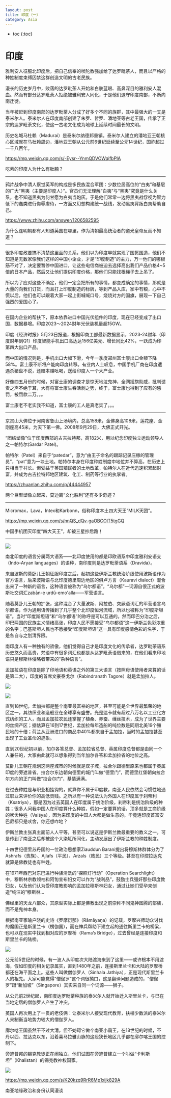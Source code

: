 ```yaml
---
layout: post
title: 印度（一）
category: Asia 
---
```


* toc
{:toc}

# 印度

雅利安人征服北印度后，把自己信奉的吠陀教强加给了达罗毗荼人，而且以严格的种姓制度束缚囚禁这群创造文明的古老民族。

漫长的历史岁月中，败落的达罗毗荼人开始和白肤蓝眼、高鼻深目的雅利安人混血。然而有部分达罗毗荼人拒绝被雅利安人同化，于是他们退守印度南部，不断向南迁徙。

当年被赶到印度南部的达罗毗荼人分成了好多个不同的族群，其中最强大的一支是泰米尔人。泰米尔人在印度南部创建了朱罗、哲罗、潘地亚等古老王国，传承了正宗的达罗毗荼文化，使这一古老文化成为地球上延续时间最长的文明。

历史名城马杜赖（Madurai）是泰米尔纳德邦重镇。泰米尔人建立的潘地亚王朝核心区域就在马杜赖周边，潘地亚王朝从公元前6世纪延续至公元14世纪，国祚超过一千八百年。

https://mp.weixin.qq.com/s/-Eysr--YnmQDVOWqifbPlA

吃素的印度人为什么有肚腩？

---

鸦片战争中清人察觉英军的构成是多民族混合军团：少数位居高位的“白夷”和基层的广大“黑夷（主要是印度人）”。官员们无法理解“白夷”与“黑夷”究竟是什么关系，也不知道黑夷为何甘愿为白夷当炮灰。于是他们常常一边将黑夷战俘视为智力低下的蠢类进行侮辱虐待，一方面又幻想构建统一战线，发动黑夷背叛白夷帮助自己。

https://www.zhihu.com/answer/1206582595

为什么连明朝都有人知道英国在哪里，作为清朝最高统治者的道光皇帝反而不知道？

---

很多印度政要搞不清楚这里面的关系，他们以为印度早就实现了国货国造，他们不知道是无数家像我们这样的中国小企业，才是“印度制造”的主力，万一他们的哪根筋不对了，决定要暂停中国进口，让这些电信商被迫去选择高出我们产品价格4~5倍的日本产品，然后又让他们提供印度价格，那他们只能找根绳子去上吊了。

所以为了应对这些不确定，他们一定会把所有的事情，都变成确定的事情，那就是大量的向我们订货，而且打上印度制造的标牌，等到产品入库，家中有粮，心中不慌以后，他们也可以跟着大家一起上街喊喊口号，烧烧对方的国旗，展现一下自己强烈的爱国心了。

---

在国内企业的帮扶下，原本依靠进口中国光伏组件的印度，现在已经变成了出口国，数据暴增。印度2023～2024财年光伏装机量超15GW。

印度《经济时报》5月23日报道，根据印商工部最新数据显示，2023-24财年（印度财年到Q1）印度智能手机出口高达达156亿美元、增长同比42%，一跃成为印第四大出口产品。

而中国的情况则是，手机出口大幅下滑，今年一季度郑州富士康出口金额下降58%。富士康不断将产能向印度转移。有业内人士叹息，中国手机厂商在印度遭遇杀猪盘不说，还赔本赚吆喝，送给印度人一个大产业。

好像四五月份的时候，对富士康的调查才是惊天地泣鬼神，全网摇旗助威，批判谴责之声不绝于耳，大有将富士康生吞活剥之势，终于，富士康也得到了应有的惩罚，被罚款二万。。。

富士康老不老实我不知道，富士康的工人是真老实了。。。

---

京灵山大佛位于河南省鲁山上汤境内，总高158米，金佛身高108米，莲花座、金刚座高45米，为天下第一佛。2008年9月29日，大佛正式开光。

“团结塑像”位于印度西部的古吉拉特邦，高182米，用以纪念印度独立运动领导人之一帕特尔(Sardar Patel)。

帕特尔（Patel）来自于“patedar”，意为“由王子命名的跟踪记录庄稼的管理员”，“pat”意为一块土地。帕特尔本身在印度种姓制度中地位并不算高，在历史上只相当于村长。但受益于英国殖民者的土地改革，帕特尔人在近代迅速积累起财富，并成为古吉拉特邦地区建筑、化工、制药等行业的执掌者。

https://zhuanlan.zhihu.com/p/44444957

两个巨型塑像立起来，莫迪离“文化胜利”还有多少奇迹？

---

Micromax，Lava，Intex和Karbonn，俗称印度本土四大天王“MILK天团”。

https://mp.weixin.qq.com/s/nnQS_dQv-gaOBCOlT5tgGQ

中国手机团灭印度“四大天王”，却被三星抄后路！

---

![](/images/img4/India.png)

南北印度的语言分属两大语系——北印度使用的都是印欧语系中印度雅利安语支（Indo-Aryan languages）的语种，南印度则是达罗毗荼语系（Dravida）。

来自波斯的莫卧儿王朝征服印度之后，起初这些伊斯兰教统治阶级使用波斯语作为官方语言，后来波斯语与北印度德里周边地区的俱卢方言（Kauravi dialect）混合出来了一种新的语言，这种语言被称为“乌尔都语”。“乌尔都”一词源自很正式的波斯社交词汇zabān-e urdū-emo'alla——军营语言。

随着莫卧儿王朝的扩张，这种混合了大量波斯、阿拉伯、突厥语词汇的军营语言乌尔都语，作为通用语传播到了几乎整个北印度恒河流域，所以也被称为“印度斯坦语”。当时“印度斯坦语”和“乌尔都语”的称呼是可以互通的。然而印巴分治之后，印巴两国的民族主义情绪高涨，印度人民不愿接受“乌尔都语”这一伊斯兰色彩浓重的名字；巴基斯坦人民也不愿接受“印度斯坦语”这一具有印度感情色彩的名字，于是各自与之划清界限。

南印度人有一种独有的骄傲，他们觉得自己才是印度文化的传承者，达罗毗荼语系历史悠久而高贵，梵语中有很多词汇也都是从达罗毗荼语借来的，在他们看来印地语只是穆斯林侵略者带来的“杂种语言”。

孟加拉语在印度是除了印地语和英语之外的第三大语言（按照母语使用者来算的话是第二大），印度的首席文豪泰戈尔（Rabindranath Tagore）就是孟加拉人。

![](/images/img4/world_GDP_historical.png)

![](/images/img4/Bengal.png)

直到18世纪，孟加拉都是整个南亚最富裕的地区，甚至可能是全世界最繁荣的地区之一，其纺织业和造船业在全球享有盛誉。光是达卡就有超过八万名以工业化方式纺织的工人，而且孟加拉农民还掌握了植桑、养蚕、缫丝技术，成为了世界主要的丝绸产区；据估算在16到17世纪，孟加拉每年造船的吨位数是同期北美19个殖民地的十倍；荷兰从亚洲进口的商品中40%都来自于孟加拉，当时的孟加拉甚至出现了工业革命的迹象。

直到20世纪初以前，加尔各答总督、孟加拉省总督、英属印度总督都是由同一个人兼任的，大家由此就可以想象得到当年加尔各答和孟加拉省的地位之高。

莫卧儿王朝在规划这两座城市的时候就是双子城，拉合尔跟德里原来也都属于英属印度的旁遮普省。拉合尔东边朝向德里的城门叫做“德里门”，而德里红堡朝向拉合尔方向的正门叫做“拉合尔门”，基情满满。

在过去种姓是与职业相挂钩的，就算你不属于印度教，南亚人民依然会习惯性地通过职业来评价你的高低贵贱。之所以有一种说法认为外国人在印度属于刹帝利（Kṣatriya），那是因为过去英国人在印度属于统治阶级，刹帝利是统治阶级的种姓；很多人问我中国人在印度算什么种姓，假如一定要算的话，顶多就是工商阶级的吠舍种姓（Vaiśya），因为来印度的中国人大都是做生意的。毕竟连印度首富安巴尼都只是吠舍，你还想咋地？

伊斯兰教主张真主面前人人平等，甚至可以说这是伊斯兰教最重要的教义之一，可是传到了南亚之后却被这个大染缸所同化，主动发展出了伊斯兰教的种姓制度。

十四世纪德里苏丹国的一位政治思想家Ziauddun Barani提出将穆斯林群体分为了Ashrafs（贵族）、Ajlafs（平民）、Arzals（贱民）三个等级。甚至在印控拉达克就算是佛教徒也有种姓。

在1971年西巴对东巴进行种族清洗的“探照灯行动”（Operation Searchlight）中，穆斯林宗教领袖和阿訇宣布妇女可以作为“战利品”，鼓励士兵强奸那些印度教妇女，以及他们认为受印度教影响的孟加拉穆斯林妇女，通过让她们受孕来创造“纯洁的”穆斯林…

佛经里的天龙八部众，其原型实际上都是佛教出现之前崇拜不同鬼神图腾的部族，而不是鬼神本身。

根据南亚家喻户晓的史诗《罗摩衍那》（Rāmāyaṇa）的记载，罗摩兴师动众讨伐的魔国正是斯里兰卡（楞伽国），而在神兵帮助下建立起的通往斯里兰卡的桥梁，也可以在现实中找到相对应的罗摩桥（Rama’s Bridge），过去曾经是连接印度和斯里兰卡的陆桥。

![](/images/img4/ramas-bridge.jpg)

公元前5世纪的时候，有一波人从印度次大陆渡海来到了这里——或许根本不用渡海，假如印度的相关记录属实，直到1480年之前，连接斯里兰卡和大陆的罗摩桥都还在海平面之上。这些人叫做僧伽罗人（Sinhala Jathiya），正是现代斯里兰卡人的祖先。大家可能觉得“僧伽罗”这个词很拗口，这是翻译问题造成的，“僧伽罗”跟“新加坡”（Singapore）其实来自同一个词源——狮子。

从公元前2世纪起，南印度达罗毗荼种族的泰米尔人就开始迁入斯里兰卡，与已在当地定居的僧伽罗人产生了冲突。

英国人再次用上了一贯的老伎俩：让泰米尔人接受现代教育，扶植少数派的泰米尔人来制衡当地势力较大的僧伽罗人。

廓尔喀王国虽然干不过大清，但不妨碍它做个南亚小霸王，在18世纪的时候，不丹以西、拉达克以东，沿着喜马拉雅山脉的这段狭长地区几乎都在廓尔喀王国的控制下。

旁遮普邦的锡克教徒正在闹独立，他们试图在旁遮普建立一个叫做“卡利斯坦”（Khalistan）的锡克教神权国家。

![](/images/img4/hahaha.png)

https://mp.weixin.qq.com/s/K20kzq9RrR6Mp1xijk829A

南亚地缘政治和身份认同漫谈
